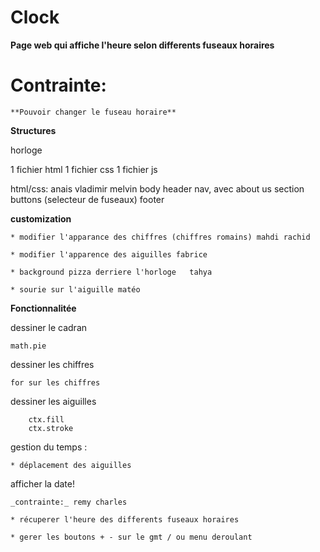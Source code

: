 # Clock



**Page web qui affiche l'heure selon differents fuseaux horaires**




# Contrainte:
	**Pouvoir changer le fuseau horaire**



**Structures**

horloge

1 fichier html 
1 fichier css
1 fichier js

html/css: anais vladimir melvin
body
	header
		nav, avec about us 
	section
		buttons (selecteur de fuseaux)
	footer




**customization**

	* modifier l'apparance des chiffres (chiffres romains) mahdi rachid

	* modifier l'apparence des aiguilles fabrice 

	* background pizza derriere l'horloge	tahya

	* sourie sur l'aiguille matéo





**Fonctionnalitée**

dessiner le cadran 

	
	math.pie

dessiner les chiffres 

	for sur les chiffres

dessiner les aiguilles

	
		ctx.fill
		ctx.stroke
	

gestion du temps : 
	
	
	* déplacement des aiguilles  

	 
afficher la date! 



	_contrainte:_ remy charles 

	* récuperer l'heure des differents fuseaux horaires

	* gerer les boutons + - sur le gmt / ou menu deroulant 
